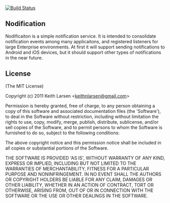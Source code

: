 [![Build Status](https://secure.travis-ci.org/keithnlarsen/nodification.png)](http://travis-ci.org/keithnlarsen/nodification)

## Nodification

Nodificaiton is a simple notification service.  It is intended to consolidate notification events among many applicaitons, and registered listeners for large Enterprise environments. At first it will support sending notifications to Android and iOS devices, but it should support other types of notifications in the near future.

## License

(The MIT License)

Copyright (c) 2011 Keith Larsen &lt;keithnlarsen@gmail.com&gt;

Permission is hereby granted, free of charge, to any person obtaining
a copy of this software and associated documentation files (the
'Software'), to deal in the Software without restriction, including
without limitation the rights to use, copy, modify, merge, publish,
distribute, sublicense, and/or sell copies of the Software, and to
permit persons to whom the Software is furnished to do so, subject to
the following conditions:

The above copyright notice and this permission notice shall be
included in all copies or substantial portions of the Software.

THE SOFTWARE IS PROVIDED 'AS IS', WITHOUT WARRANTY OF ANY KIND,
EXPRESS OR IMPLIED, INCLUDING BUT NOT LIMITED TO THE WARRANTIES OF
MERCHANTABILITY, FITNESS FOR A PARTICULAR PURPOSE AND NONINFRINGEMENT.
IN NO EVENT SHALL THE AUTHORS OR COPYRIGHT HOLDERS BE LIABLE FOR ANY
CLAIM, DAMAGES OR OTHER LIABILITY, WHETHER IN AN ACTION OF CONTRACT,
TORT OR OTHERWISE, ARISING FROM, OUT OF OR IN CONNECTION WITH THE
SOFTWARE OR THE USE OR OTHER DEALINGS IN THE SOFTWARE.